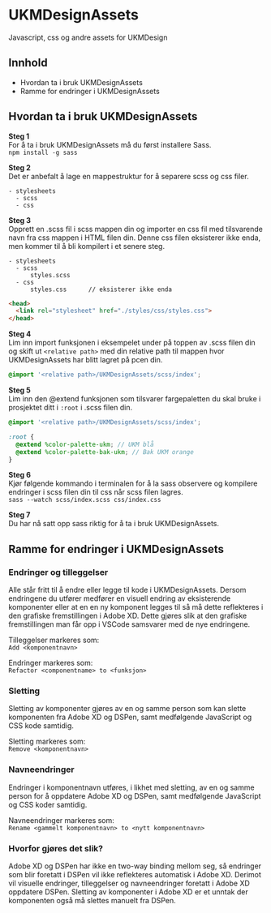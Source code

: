 # UKMDesignAssets
Javascript, css og andre assets for UKMDesign

## Innhold
- Hvordan ta i bruk UKMDesignAssets
- Ramme for endringer i UKMDesignAssets
## Hvordan ta i bruk UKMDesignAssets
**Steg 1**\
For å ta i bruk UKMDesignAssets må du først installere Sass.\
`npm install -g sass`

**Steg 2**\
Det er anbefalt å lage en mappestruktur for å separere scss og css filer.
```
- stylesheets
  - scss
  - css
```

**Steg 3**\
Opprett en .scss fil i scss mappen din og importer en css fil med tilsvarende navn fra css mappen i HTML filen din. Denne css filen eksisterer ikke enda, men kommer til å bli kompilert i et senere steg.

```
- stylesheets
  - scss
      styles.scss
  - css
      styles.css      // eksisterer ikke enda
```
```html
<head>
  <link rel="stylesheet" href="./styles/css/styles.css">
</head>
```

**Steg 4**\
Lim inn import funksjonen i eksempelet under på toppen av .scss filen din og skift ut `<relative path>` med din relative path til mappen hvor UKMDesignAssets har blitt lagret på pcen din.
```scss
@import '<relative path>/UKMDesignAssets/scss/index';
```

**Steg 5**\
Lim inn den @extend funksjonen som tilsvarer fargepaletten du skal bruke i prosjektet ditt i `:root` i .scss filen din.
```scss
@import '<relative path>/UKMDesignAssets/scss/index';

:root {
  @extend %color-palette-ukm; // UKM blå
  @extend %color-palette-bak-ukm; // Bak UKM orange
}
```

**Steg 6**\
Kjør følgende kommando i terminalen for å la sass observere og kompilere endringer i scss filen din til css når scss filen lagres.\
`sass --watch scss/index.scss css/index.css`

**Steg 7**\
Du har nå satt opp sass riktig for å ta i bruk UKMDesignAssets.

## Ramme for endringer i UKMDesignAssets
### Endringer og tilleggelser
Alle står fritt til å endre eller legge til kode i UKMDesignAssets. Dersom endringene du utfører medfører en visuell endring av eksisterende komponenter eller at en en ny komponent legges til så må dette reflekteres i den grafiske fremstillingen i Adobe XD. Dette gjøres slik at den grafiske fremstillingen man får opp i VSCode samsvarer med de nye endringene.

Tilleggelser markeres som:\
`Add <komponentnavn>`

Endringer markeres som:\
`Refactor <componentname> to <funksjon>`

### Sletting
Sletting av komponenter gjøres av en og samme person som kan slette komponenten fra Adobe XD og DSPen, samt medfølgende JavaScript og CSS kode samtidig.

Sletting markeres som:\
`Remove <komponentnavn>`

### Navneendringer
Endringer i komponentnavn utføres, i likhet med sletting, av en og samme person for å oppdatere Adobe XD og DSPen, samt medfølgende JavaScript og CSS koder samtidig.

Navneendringer markeres som:\
`Rename <gammelt komponentnavn> to <nytt komponentnavn>`

### Hvorfor gjøres det slik?
Adobe XD og DSPen har ikke en two-way binding mellom seg, så endringer som blir foretatt i DSPen vil ikke reflekteres automatisk i Adobe XD. Derimot vil visuelle endringer, tilleggelser og navneendringer foretatt i Adobe XD oppdatere DSPen. Sletting av komponenter i Adobe XD er et unntak der komponenten også må slettes manuelt fra DSPen.